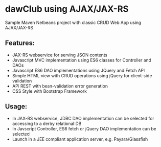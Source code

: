 # dawClub using AJAX/JAX-RS

Sample Maven Netbeans project with classic CRUD Web App using AJAX/JAX-RS

## Features:

- JAX-RS webservice for serving JSON contents
- Javascript MVC implementation using ES6 classes for Controller and DAOs
- Javascript ES6 DAO implementations using JQuery and Fetch API
- Simple HTML view with CRUD operations using jQuery for client-side validation 
- API REST with bean-validation error generation
- CSS Style with Bootstrap Framework

## Usage:
- In JAX-RS webservice, JDBC DAO implementation can be selected for accessing to a derby relational DB
- In Javscript Controller, ES6 fetch or jQuery DAO implementation can be selected
- Launch in a JEE compliant application server, e.g. Payara/Glassfish